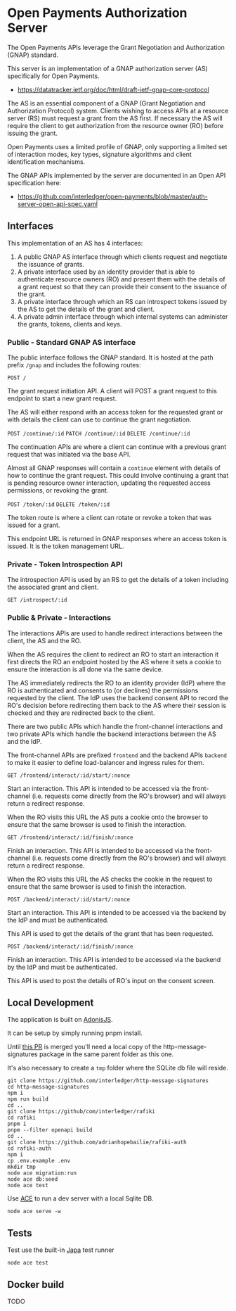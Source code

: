 # Open Payments Authorization Server

The Open Payments APIs leverage the Grant Negotiation and Authorization (GNAP) standard.

This server is an implementation of a GNAP authorization server (AS) specifically for Open Payments.

- https://datatracker.ietf.org/doc/html/draft-ietf-gnap-core-protocol

The AS is an essential component of a GNAP (Grant Negotiation and Authorization Protocol) system. Clients wishing to access APIs at a resource server (RS) must request a grant from the AS first. If necessary the AS will require the client to get authorization from the resource owner (RO) before issuing the grant.

Open Payments uses a limited profile of GNAP, only supporting a limited set of interaction modes, key types, signature algorithms and client identification mechanisms.

The GNAP APIs implemented by the server are documented in an Open API specification here:

- https://github.com/interledger/open-payments/blob/master/auth-server-open-api-spec.yaml

## Interfaces

This implementation of an AS has 4 interfaces:

1.  A public GNAP AS interface through which clients request and negotiate the issuance of grants.
2.  A private interface used by an identity provider that is able to authenticate resource owners (RO) and present them with the details of a grant request so that they can provide their consent to the issuance of the grant.
3.  A private interface through which an RS can introspect tokens issued by the AS to get the details of the grant and client.
4.  A private admin interface through which internal systems can administer the grants, tokens, clients and keys.

### Public - Standard GNAP AS interface

The public interface follows the GNAP standard. It is hosted at the path prefix `/gnap` and includes the following routes:

`POST /`

The grant request initiation API. A client will POST a grant request to this endpoint to start a new grant request.

The AS will either respond with an access token for the requested grant or with details the client can use to continue the grant negotiation.

`POST /continue/:id`
`PATCH /continue/:id`
`DELETE /continue/:id`

The continuation APIs are where a client can continue with a previous grant request that was initiated via the base API.

Almost all GNAP responses will contain a `continue` element with details of how to continue the grant request. This could involve continuing a grant that is pending resource owner interaction, updating the requested access permissions, or revoking the grant.

`POST /token/:id`
`DELETE /token/:id`

The token route is where a client can rotate or revoke a token that was issued for a grant.

This endpoint URL is returned in GNAP responses where an access token is issued. It is the token management URL.

### Private - Token Introspection API

The introspection API is used by an RS to get the details of a token including the associated grant and client.

`GET /introspect/:id`

### Public & Private - Interactions

The interactions APIs are used to handle redirect interactions between the client, the AS and the RO.

When the AS requires the client to redirect an RO to start an interaction it first directs the RO an endpoint hosted by the AS where it sets a cookie to ensure the interaction is all done via the same device.

The AS immediately redirects the RO to an identity provider (IdP) where the RO is authenticated and consents to (or declines) the permissions requested by the client. The IdP uses the backend consent API to record the RO's decision before redirecting them back to the AS where their session is checked and they are redirected back to the client.

There are two public APIs which handle the front-channel interactions and two private APIs which handle the backend interactions between the AS and the IdP.

The front-channel APIs are prefixed `frontend` and the backend APIs `backend` to make it easier to define load-balancer and ingress rules for them.

`GET /frontend/interact/:id/start/:nonce`

Start an interaction. This API is intended to be accessed via the front-channel (i.e. requests come directly from the RO's browser) and will always return a redirect response.

When the RO visits this URL the AS puts a cookie onto the browser to ensure that the same browser is used to finish the interaction.

`GET /frontend/interact/:id/finish/:nonce`

Finish an interaction. This API is intended to be accessed via the front-channel (i.e. requests come directly from the RO's browser) and will always return a redirect response.

When the RO visits this URL the AS checks the cookie in the request to ensure that the same browser is used to finish the interaction.

`POST /backend/interact/:id/start/:nonce`

Start an interaction. This API is intended to be accessed via the backend by the IdP and must be authenticated.

This API is used to get the details of the grant that has been requested.

`POST /backend/interact/:id/finish/:nonce`

Finish an interaction. This API is intended to be accessed via the backend by the IdP and must be authenticated.

This API is used to post the details of RO's input on the consent screen.

## Local Development

The application is built on [AdonisJS](https://docs.adonisjs.com/).

It can be setup by simply running pnpm install.

Until [this PR](https://github.com/dhensby/node-http-message-signatures/pull/3) is merged you'll need a local copy of the http-message-signatures package in the same parent folder as this one.

It's also necessary to create a `tmp` folder where the SQLite db file will reside.

```shell
git clone https://github.com/interledger/http-message-signatures
cd http-message-signatures
npm i
npm run build
cd ..
git clone https://github/com/interledger/rafiki
cd rafiki
pnpm i
pnpm --filter openapi build
cd ..
git clone https://github.com/adrianhopebailie/rafiki-auth
cd rafiki-auth
npm i
cp .env.example .env
mkdir tmp
node ace migration:run
node ace db:seed
node ace test
```

Use [ACE](https://docs.adonisjs.com/guides/ace-commandline) to run a dev server with a local Sqlite DB.

```shell
node ace serve -w
```

## Tests

Test use the built-in [Japa](https://japa.dev/) test runner

```shell
node ace test
```

## Docker build

TODO
